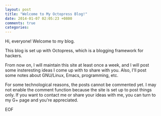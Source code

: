 ```yaml
---
layout: post
title: "Welcome to My Octopress Blog!"
date: 2014-01-07 02:05:23 +0800
comments: true
categories: 
---
```



Hi, everyone! Welcome to my blog.

This blog is set up with Octopress, which is a blogging framework for hackers.

From now on, I will maintain this site at least once a week, and I will post some insteresting ideas I come up with to share with you. Also, I'll post some notes about GNU/Linux, Emacs, programming, etc.

For some technological reasons, the posts cannot be commented yet. I may not enable the comment function because the site is set up to post things only. If you want to contact me or share your ideas with me, you can turn to my G+ page and you're appreciated.

EOF